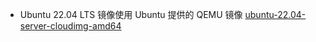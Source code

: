 + Ubuntu 22.04 LTS 镜像使用 Ubuntu 提供的 QEMU 镜像 [ubuntu-22.04-server-cloudimg-amd64](https://cloud-images.ubuntu.com/releases/jammy/release/ubuntu-22.04-server-cloudimg-amd64-disk-kvm.img)

